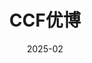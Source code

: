 ---
name: Prof. Xue Yang
type: FACULTY
homepage: https://yangxue0827.github.io/
avatar: /team/yangxue.png
date: 2025-02
title: CCF优博
---